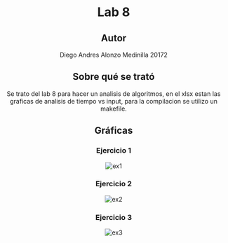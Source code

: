 <div align="center">

# Lab 8
## Autor

Diego Andres Alonzo Medinilla   20172

## Sobre qué se trató
Se trato del lab 8 para hacer un analisis de algoritmos, en el xlsx estan las graficas de analisis de tiempo vs input, para la compilacion se utilizo un makefile.
## Gráficas

### Ejercicio 1

![ex1](https://github.com/DiggsPapu/TeoriaComputacion/assets/84475020/e006c08d-4189-4029-a946-91088fd1398d)

### Ejercicio 2

![ex2](https://github.com/DiggsPapu/TeoriaComputacion/assets/84475020/c2920668-a6c4-40c9-96dc-d147c2a71a95)

### Ejercicio 3

![ex3](https://github.com/DiggsPapu/TeoriaComputacion/assets/84475020/d14e7983-3569-46d2-bcb7-af0f5be10021)

</div>
